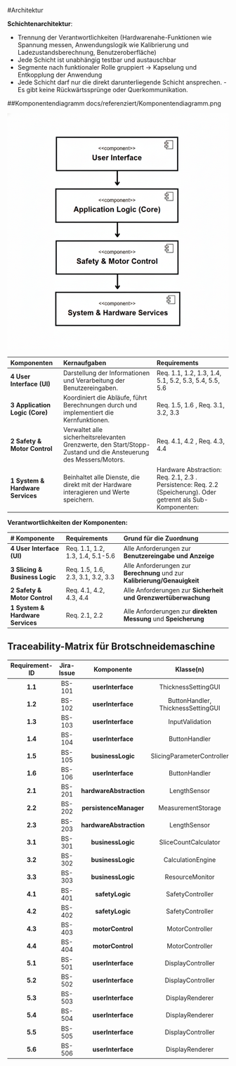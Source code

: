 #Architektur

**Schichtenarchitektur**:



- Trennung der Verantwortlichkeiten (Hardwarenahe-Funktionen wie Spannung messen, Anwendungslogik wie Kalibrierung und
  Ladezustandsberechnung, Benutzeroberfläche)
- Jede Schicht ist unabhängig testbar und austauschbar
- Segmente nach funktionaler Rolle gruppiert → Kapselung und Entkopplung der Anwendung
- Jede Schicht darf nur die direkt darunterliegende Schicht ansprechen.
  -Es gibt keine Rückwärtssprünge oder Querkommunikation.

  


##Komponentendiagramm
docs/referenziert/Komponentendiagramm.png

![Komponenten Diagramm](docs/referenziert/Komponentendiagramm.png)

 Komponenten | Kernaufgaben | Requirements |
| :---------------------- | :--------------------------------------------------------------------------------------------------- | :------------------------------------------------------------------------------------------------------------------------------------------------------------------------------------------------------------- |
| **4 User Interface (UI)** | Darstellung der Informationen und Verarbeitung der Benutzereingaben. | Req. 1.1, 1.2, 1.3, 1.4, 5.1, 5.2, 5.3, 5.4, 5.5, 5.6 |
| **3 Application Logic (Core)** | Koordiniert die Abläufe, führt Berechnungen durch und implementiert die Kernfunktionen. | Req. 1.5, 1.6 , Req. 3.1, 3.2, 3.3  |
| **2 Safety & Motor Control** | Verwaltet alle sicherheitsrelevanten Grenzwerte, den Start/Stopp-Zustand und die Ansteuerung des Messers/Motors. | Req. 4.1, 4.2 , Req. 4.3, 4.4  |
| **1 System & Hardware Services** | Beinhaltet alle Dienste, die direkt mit der Hardware interagieren und Werte speichern. | Hardware Abstraction: Req. 2.1, 2.3 . Persistence: Req. 2.2 (Speicherung). Oder getrennt als Sub-Komponenten: |



**Verantwortlichkeiten der Komponenten:**

| # Komponente | Requirements | Grund für die Zuordnung |
| :---------- | :----------- | :---------------------- |
| **4 User Interface (UI)** | Req. 1.1, 1.2, 1.3, 1.4, 5.1-5.6 | Alle Anforderungen zur **Benutzereingabe und Anzeige**  |
| **3 Slicing & Business Logic** | Req. 1.5, 1.6, 2.3, 3.1, 3.2, 3.3 | Alle Anforderungen zur **Berechnung** und zur **Kalibrierung/Genauigkeit**|
| **2 Safety & Motor Control** | Req. 4.1, 4.2, 4.3, 4.4 | Alle Anforderungen zur **Sicherheit und Grenzwertüberwachung** |
| **1 System & Hardware Services** | Req. 2.1, 2.2 | Alle Anforderungen zur **direkten Messung**  und **Speicherung**  |

##  Traceability-Matrix für Brotschneidemaschine

| Requirement-ID | Jira-Issue | Komponente | Klasse(n) | Schnittstelle(n) | Testfall(e) |
| :---: | :---: | :---: | :---: | :---: | :---: |
| **1.1** | BS-101 | **userInterface** | ThicknessSettingGUI | getSetThickness() | UT-1.1, SIT-1.1 |
| **1.2** | BS-102 | **userInterface** | ButtonHandler, ThicknessSettingGUI | handleButtonPress(buttonID) | UT-1.2, SIT-1.2 |
| **1.3** | BS-103 | **userInterface** | InputValidation | validateInputSize() | UT-1.3 |
| **1.4** | BS-104 | **userInterface** | ButtonHandler | validateButtonFunction() | UT-1.4 |
| **1.5** | BS-105 | **businessLogic** | SlicingParameterController | calculateNextThickness(current, step) | UT-1.5, SIT-1.5 |
| **1.6** | BS-106 | **userInterface** | ButtonHandler | checkHoldDuration(buttonID) | UT-1.6 |
| **2.1** | BS-201 | **hardwareAbstraction** | LengthSensor | measureLength() | UT-2.1, SIT-2.1 |
| **2.2** | BS-202 | **persistenceManager** | MeasurementStorage | saveLengthValue(value) | UT-2.2 |
| **2.3** | BS-203 | **hardwareAbstraction** | LengthSensor | getCalibrationFactor() | UT-2.3, SIT-2.3 |
| **3.1** | BS-301 | **businessLogic** | SliceCountCalculator | calculateSliceCount(length, thickness) | UT-3.1, SIT-3.1 |
| **3.2** | BS-302 | **businessLogic** | CalculationEngine | getCalculationTime() | UT-3.2 |
| **3.3** | BS-303 | **businessLogic** | ResourceMonitor | checkCPUUsage() | UT-3.3 |
| **4.1** | BS-401 | **safetyLogic** | SafetyController | checkStartCondition(thickness) | UT-4.1, SIT-4.1 |
| **4.2** | BS-402 | **safetyLogic** | SafetyController | checkDomainViolation(value) | UT-4.2, SIT-4.2 |
| **4.3** | BS-403 | **motorControl** | MotorController | validateMinThickness(thickness) | UT-4.3 |
| **4.4** | BS-404 | **motorControl** | MotorController | validateMaxThickness(thickness) | UT-4.4 |
| **5.1** | BS-501 | **userInterface** | DisplayController | activateDisplay() | UT-5.1, SIT-5.1 |
| **5.2** | BS-502 | **userInterface** | DisplayController | refreshDisplay() | UT-5.2 |
| **5.3** | BS-503 | **userInterface** | DisplayRenderer | renderParameters(thickness, count) | UT-5.3, SIT-5.3 |
| **5.4** | BS-504 | **userInterface** | DisplayRenderer | setBrightness(level) | UT-5.4 |
| **5.5** | BS-505 | **userInterface** | DisplayController | updateRealtime() | UT-5.5 |
| **5.6** | BS-506 | **userInterface** | DisplayRenderer | checkFontAccessibility() | UT-5.6 |
